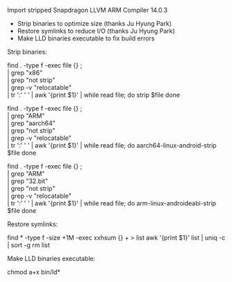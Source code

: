 Import stripped Snapdragon LLVM ARM Compiler 14.0.3

- Strip binaries to optimize size (thanks Ju Hyung Park)
- Restore symlinks to reduce I/O (thanks Ju Hyung Park)
- Make LLD binaries executable to fix build errors

Strip binaries:

find . -type f -exec file {} \; \
    | grep "x86" \
    | grep "not strip" \
    | grep -v "relocatable" \
        | tr ':' ' ' | awk '{print $1}' | while read file; do
            strip $file
done

find . -type f -exec file {} \; \
    | grep "ARM" \
    | grep "aarch64" \
    | grep "not strip" \
    | grep -v "relocatable" \
        | tr ':' ' ' | awk '{print $1}' | while read file; do aarch64-linux-android-strip $file
done

find . -type f -exec file {} \; \
    | grep "ARM" \
    | grep "32.bit" \
    | grep "not strip" \
    | grep -v "relocatable" \
        | tr ':' ' ' | awk '{print $1}' | while read file; do arm-linux-androideabi-strip $file
done

Restore symlinks:

find * -type f -size +1M -exec xxhsum {} + > list
awk '{print $1}' list | uniq -c | sort -g
rm list

Make LLD binaries executable:

chmod a+x bin/ld*